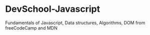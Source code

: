 # DevSchool-Javascript
 Fundamentals of Javascript, Data structures, Algorithms, DOM from freeCodeCamp and MDN
